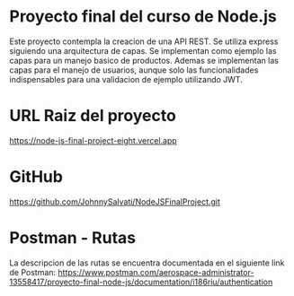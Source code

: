 # Proyecto final del curso de Node.js

Este proyecto contempla la creacion de una API REST. Se utiliza express siguiendo una arquitectura de capas. Se implementan como ejemplo las capas para un manejo basico de productos. Ademas se implementan las capas para el manejo de usuarios, aunque solo las funcionalidades indispensables para una validacion de ejemplo utilizando JWT.

# URL Raiz del proyecto
https://node-js-final-project-eight.vercel.app

# GitHub
https://github.com/JohnnySalvati/NodeJSFinalProject.git


# Postman - Rutas
La descripcion de las rutas se encuentra documentada en el siguiente link de Postman:
https://www.postman.com/aerospace-administrator-13558417/proyecto-final-node-js/documentation/i186riu/authentication


